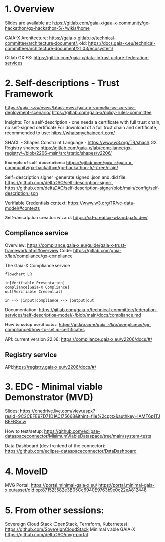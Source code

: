 # 1. Overview
Slides are available at: https://gitlab.com/gaia-x/gaia-x-community/gx-hackathon/gx-hackathon-5/-/wikis/home

GAIA-X Architecture: https://gaia-x.gitlab.io/technical-committee/architecture-document/, old: https://docs.gaia-x.eu/technical-committee/architecture-document/21.03/ecosystem/

Gitlab GX FS: https://gitlab.com/gaia-x/data-infrastructure-federation-services

# 2. Self-descriptions - Trust Framework

https://gaia-x.eu/news/latest-news/gaia-x-compliance-service-deployment-scenario/
https://gitlab.com/gaia-x/policy-rules-committee

Insights: For a self-description - one needs a certificate with full trust chain, no self-signed certificate
For download of a full trust chain and certificate, recommended to use: https://whatsmychaincert.com/

SHACL - Shapes Constraint Language - https://www.w3.org/TR/shacl/
GX Registry shapes: https://gitlab.com/gaia-x/lab/compliance/gx-registry/-/blob/2206-main/src/static/shapes/v2206/

Example of self-descriptions: https://gitlab.com/gaia-x/gaia-x-community/gx-hackathon/gx-hackathon-5/-/tree/main/

Self=description signer -generate signed .json and .did file: https://github.com/deltaDAO/self-description-signer, https://github.com/deltaDAO/self-description-signer/blob/main/config/self-description.json

Verifiable Credentials context: https://www.w3.org/TR/vc-data-model/#contexts

Self-description creation wizard: https://sd-creation-wizard.gxfs.dev/

## Compliance service
Overview: https://compliance.gaia-x.eu/guide/gaia-x-trust-framework.html#overview
Code: https://gitlab.com/gaia-x/lab/compliance/gx-compliance

The Gaia-X Compliance service

```mermaid
flowchart LR

in[Verifiable Presentation]
compliance[Gaia-X Compliance]
out[Verifiable Credential]

in --> |input|compliance --> |output|out
```

Documentation: https://gitlab.com/gaia-x/technical-committee/federation-services/self-description-model/-/blob/main/docs/compliance.md

How to setup certificates: https://gitlab.com/gaia-x/lab/compliance/gx-compliance#how-to-setup-certificates

API: current version 22.06: https://compliance.gaia-x.eu/v2206/docs/#/


## Registry service
API:https://registry.gaia-x.eu/v2206/docs/#/


# 3. EDC - Minimal viable Demonstrator (MVD)

Slides: https://onedrive.live.com/view.aspx?resid=9C2CEFE97D71D1AC!75668&ithint=file%2cpptx&authkey=!AMT6p1TJBEFBSmw

How to test/setup: https://github.com/eclipse-dataspaceconnector/MinimumViableDataspace/tree/main/system-tests

Data Dashboard (dev frontend of the connector): https://github.com/eclipse-dataspaceconnector/DataDashboard

# 4. MoveID
MVG Portal: https://portal.minimal-gaia-x.eu/
https://portal.minimal-gaia-x.eu/asset/did:op:87152E582e3B05Cc6940E9763b9e0c22eA812448

# 5. From other sessions:

Sovereign Cloud Stack (OpenStack, Terraform, Kubernetes): https://github.com/SovereignCloudStack
Minimal viable GAIA-X https://github.com/deltaDAO/mvg-portal
